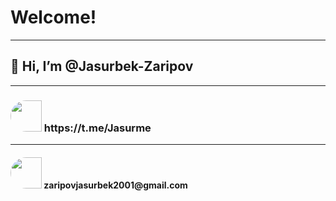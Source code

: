 <h1>Welcome!</h1>

<hr>

<h2>👋 Hi, I’m @Jasurbek-Zaripov</h2>

<hr>

<h3><img src="https://play-lh.googleusercontent.com/ZU9cSsyIJZo6Oy7HTHiEPwZg0m2Crep-d5ZrfajqtsH-qgUXSqKpNA2FpPDTn-7qA5Q" width="50px" style="border-radius: 50px 0 0 50px;" />  https://t.me/Jasurme</h3>

<hr>

<h4><img src="https://itc.ua/wp-content/uploads/2021/12/newgmaillogo.0.jpg" width="50px" style="border-radius: 50px 0 0 50px;" />  zaripovjasurbek2001@gmail.com</h4>
